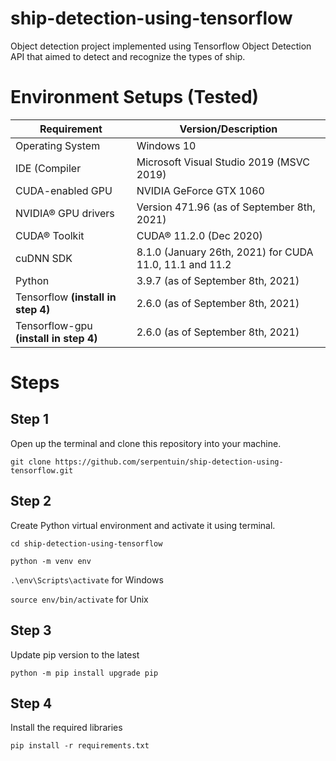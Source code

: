 # ship-detection-using-tensorflow
Object detection project implemented using Tensorflow Object Detection API that aimed to detect and recognize the types of ship.

# Environment Setups (Tested)

| Requirement | Version/Description |
| ---------- | ---------- |
| Operating System | Windows 10 |
| IDE (Compiler | Microsoft Visual Studio 2019 (MSVC 2019) |
| CUDA-enabled GPU | NVIDIA GeForce GTX 1060 |
| NVIDIA® GPU drivers | Version 471.96 (as of September 8th, 2021)
| CUDA® Toolkit | CUDA® 11.2.0 (Dec 2020)
| cuDNN SDK | 8.1.0 (January 26th, 2021) for CUDA 11.0, 11.1 and 11.2
| Python | 3.9.7 (as of September 8th, 2021)
| Tensorflow **(install in step 4)** | 2.6.0 (as of September 8th, 2021)
| Tensorflow-gpu **(install in step 4)** | 2.6.0 (as of September 8th, 2021)

# Steps

## Step 1
Open up the terminal and clone this repository into your machine.

`git clone https://github.com/serpentuin/ship-detection-using-tensorflow.git`

## Step 2
Create Python virtual environment and activate it using terminal.

`cd ship-detection-using-tensorflow`

`python -m venv env`

`.\env\Scripts\activate`
for Windows

`source env/bin/activate`
for Unix

## Step 3
Update pip version to the latest

`python -m pip install upgrade pip`

## Step 4

Install the required libraries

`pip install -r requirements.txt`
